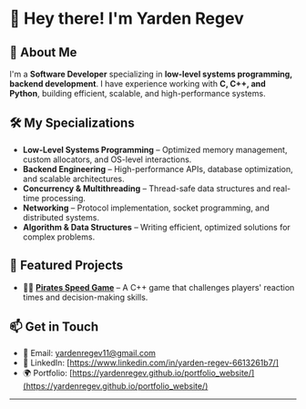 # 👋 Hey there! I'm Yarden Regev

## 🚀 About Me
I'm a **Software Developer** specializing in **low-level systems programming, backend development**. I have experience working with **C, C++, and Python**, building efficient, scalable, and high-performance systems.

## 🛠️ My Specializations
- **Low-Level Systems Programming** – Optimized memory management, custom allocators, and OS-level interactions.
- **Backend Engineering** – High-performance APIs, database optimization, and scalable architectures.
- **Concurrency & Multithreading** – Thread-safe data structures and real-time processing.
- **Networking** – Protocol implementation, socket programming, and distributed systems.
- **Algorithm & Data Structures** – Writing efficient, optimized solutions for complex problems.

## 📂 Featured Projects
- 🏴‍☠️ **[Pirates Speed Game](https://github.com/Yardenregev/pirates_speed_game)** – A C++ game that challenges players' reaction times and decision-making skills.

## 📫 Get in Touch
- 📧 Email: yardenregev11@gmail.com
- 💼 LinkedIn: [https://www.linkedin.com/in/yarden-regev-6613261b7/]
- 🌍 Portfolio: [https://yardenregev.github.io/portfolio_website/](https://yardenregev.github.io/portfolio_website/)

---
